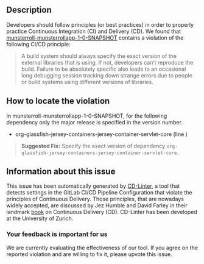 
## Description
Developers should follow principles (or best practices) in order to properly practice Continuous Integration (CI) and Delivery (CD).
We found that [munsterroll-munsterrollapp-1-0-SNAPSHOT](https://gitlab.com/mrein/project-munsterroll/blob/master/.gitlab-ci.yml) contains a violation of the following CI/CD principle:

> A build system should always specify the exact version of the external libraries that is using.
If not, developers can’t reproduce the build. Failure to be absolutely specific also leads to an occasional long debugging session tracking down strange errors due to people or build systems using different versions of libraries.

## How to locate the violation

In munsterroll-munsterrollapp-1-0-SNAPSHOT, for the following dependency only the major release is specified in the version number.

* org-glassfish-jersey-containers-jersey-container-servlet-core (line )

> **Suggested Fix:** Specify the exact version of dependency `org-glassfish-jersey-containers-jersey-container-servlet-core`.

## Information about this issue

This issue has been automatically generated by [CD-Linter](https://gitlab.com/Jancso/configuration-analytics), a tool that detects settings in the GitLab CI/CD Pipeline Configuration that violate the principles of Continuous Delivery. Those principles, that are nowadays widely accepted, are discussed by Jez Humble and David Farley in their landmark [book](https://www.oreilly.com/library/view/continuous-delivery-reliable/9780321670250/) on Continuous Delivery (CD). CD-Linter has been developed at the University of Zurich.

### Your feedback is important for us
We are currently evaluating the effectiveness of our tool. If you agree on the reported violation and are willing to fix it, please upvote this issue.
